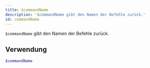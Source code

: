 ```yaml
---
title: $commandName
description: '$commandName gibt den Namen der Befehle zurück.'
id: commandName
---
```


`$commandName` gibt den Namen der Befehle zurück.

## Verwendung

```php
$commandName
```
